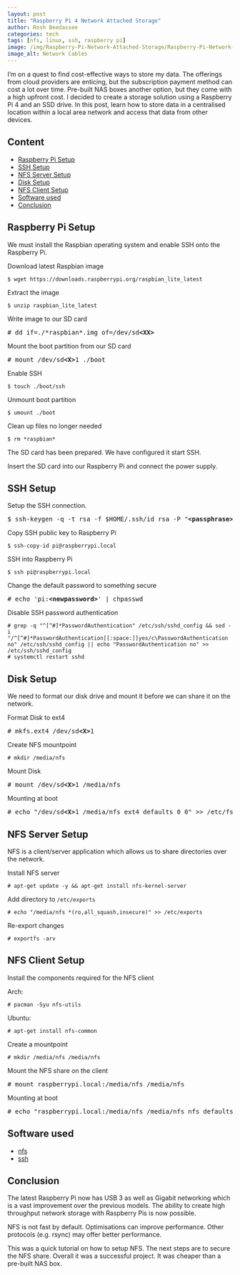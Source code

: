 ```yaml
---
layout: post
title: "Raspberry Pi 4 Network Attached Storage"
author: Rosh Beedassee
categories: tech
tags: [nfs, linux, ssh, raspberry pi]
image: /img/Raspberry-Pi-Network-Attached-Storage/Raspberry-Pi-Network-Attached-Storage-1.png 
image_alt: Network Cables
---
```

I’m on a quest to find cost-effective ways to store my data. The offerings from cloud providers are enticing, but the subscription payment method can cost a lot over time. Pre-built NAS boxes another option, but they come with a high upfront cost. I decided to create a storage solution using a Raspberry Pi 4 and an SSD drive. In this post, learn how to store data in a centralised location within a local area network and access that data from other devices.

## Content

* [Raspberry Pi Setup](#raspberry-pi-setup)
* [SSH Setup](#ssh-setup)
* [NFS Server Setup](#nfs-server-setup)
* [Disk Setup](#disk-setup)
* [NFS Client Setup](#nfs-client-setup)
* [Software used](#software-used)
* [Conclusion](#conclusion)

## Raspberry Pi Setup

We must install the Raspbian operating system and enable SSH onto the Raspberry Pi.

Download latest Raspbian image
```
$ wget https://downloads.raspberrypi.org/raspbian_lite_latest
```

Extract the image
```
$ unzip raspbian_lite_latest
```

Write image to our SD card
<pre>
# dd if=./*raspbian*.img of=/dev/sd<b>&lt;XX&gt;</b>
</pre>

Mount the boot partition from our SD card
<pre>
# mount /dev/sd<b>&lt;X&gt;</b>1 ./boot
</pre>

Enable SSH 
```
$ touch ./boot/ssh
```

Unmount boot partition
```
$ umount ./boot
```

Clean up files no longer needed
```
$ rm *raspbian*
```

The SD card has been prepared. We have configured it start SSH.

Insert the SD card into our Raspberry Pi and connect the power supply.

## SSH Setup
Setup the SSH connection.

<pre>
$ ssh-keygen -q -t rsa -f $HOME/.ssh/id_rsa -P "<b>&lt;passphrase&gt;</b>"
</pre>

Copy SSH public key to Raspberry Pi

```
$ ssh-copy-id pi@raspberrypi.local
```

SSH into Raspberry Pi
```
$ ssh pi@raspberrypi.local
```

Change the default password to something secure

<pre>
# echo 'pi:<b>&lt;newpassword&gt;</b>' | chpasswd
</pre>

Disable SSH password authentication
```
# grep -q "^[^#]*PasswordAuthentication" /etc/ssh/sshd_config && sed -i "/^[^#]*PasswordAuthentication[[:space:]]yes/c\PasswordAuthentication no" /etc/ssh/sshd_config || echo "PasswordAuthentication no" >> /etc/ssh/sshd_config
# systemctl restart sshd
```


## Disk Setup

We need to format our disk drive and mount it before we can share it on the network.

Format Disk to ext4
<pre>
# mkfs.ext4 /dev/sd<b>&lt;X&gt;</b>1
</pre>

Create NFS mountpoint
```
# mkdir /media/nfs
```

Mount Disk
<pre>
# mount /dev/sd<b>&lt;X&gt;</b>1 /media/nfs
</pre>

Mounting at boot
<pre>
# echo "/dev/sd<b>&lt;X&gt;</b>1 /media/nfs ext4 defaults 0 0" >> /etc/fstab
</pre>

## NFS Server Setup
NFS is a client/server application which allows us to share directories over the network.

Install NFS server
```
# apt-get update -y && apt-get install nfs-kernel-server
```

Add directory to `/etc/exports`
```
# echo "/media/nfs *(ro,all_squash,insecure)" >> /etc/exports
```

Re-export changes
```
# exportfs -arv
```

## NFS Client Setup

Install the components required for the NFS client

Arch:
```
# pacman -Syu nfs-utils
```

Ubuntu:
```
# apt-get install nfs-common
```

Create a mountpoint
```
# mkdir /media/nfs /media/nfs
```

Mount the NFS share on the client
<pre>
# mount raspberrypi.local:/media/nfs /media/nfs
</pre>

Mounting at boot
<pre>
# echo "raspberrypi.local:/media/nfs /media/nfs nfs defaults 0 0" >> /etc/fstab
</pre>



## Software used
* [nfs](https://tools.ietf.org/html/rfc7530) 
* [ssh](https://www.openssh.com/)


## Conclusion
The latest Raspberry Pi now has USB 3 as well as Gigabit networking which is a vast improvement over the previous models. The ability to create high throughput network storage with Raspberry Pis is now possible.

NFS is not fast by default. Optimisations can improve performance. Other protocols (e.g. rsync) may offer better performance.

This was a quick tutorial on how to setup NFS. The next steps are to secure the  NFS share. Overall it was a successful project. It was cheaper than a pre-built NAS box.
